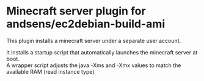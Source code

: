 Minecraft server plugin for andsens/ec2debian-build-ami
=======================================================
This plugin installs a minecraft server under a
separate user account.

It installs a startup script that automatically launches
the minecraft server at boot.  
A wrapper script adjusts the java -Xms and -Xmx values
to match the available RAM (read instance type)
